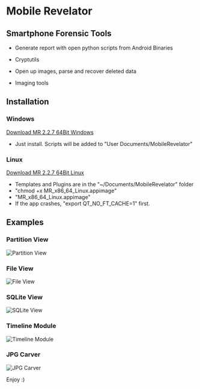 # Mobile Revelator

## Smartphone Forensic Tools

- Generate report with open python scripts from Android Binaries

- Cryptutils

- Open up images, parse and recover deleted data

- Imaging tools

## Installation

### Windows
[Download MR 2.2.7 64Bit Windows](https://revskills.de/MR_64Bit_Windows.exe)
- Just install. Scripts will be added to "User Documents/MobileRevelator"

### Linux
[Download MR 2.2.7 64Bit Linux](https://github.com/bkerler/MR/releases/tag/2.2.7)
- Templates and Plugins are in the "~/Documents/MobileRevelator" folder
- "chmod +x MR_x86_64_Linux.appimage"
- "MR_x86_64_Linux.appimage"
- If the app crashes, "export QT_NO_FT_CACHE=1" first.

## Examples

### Partition View
![Partition View](https://revskills.de/mr1.png)

### File View
![File View](https://revskills.de/mr2.png)

### SQLite View
![SQLite View](https://revskills.de/mr3.png)

### Timeline Module
![Timeline Module](https://revskills.de/mr4.png)

### JPG Carver
![JPG Carver](https://revskills.de/mr5.png)


Enjoy :)
